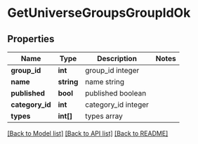 # GetUniverseGroupsGroupIdOk

## Properties
Name | Type | Description | Notes
------------ | ------------- | ------------- | -------------
**group_id** | **int** | group_id integer | 
**name** | **string** | name string | 
**published** | **bool** | published boolean | 
**category_id** | **int** | category_id integer | 
**types** | **int[]** | types array | 

[[Back to Model list]](../README.md#documentation-for-models) [[Back to API list]](../README.md#documentation-for-api-endpoints) [[Back to README]](../README.md)


